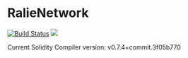 # RalieNetwork
 
 [![Build Status](https://github.com/Ralie-Network/ralie-token/workflows/CI/badge.svg)](https://github.com/Ralie-Network/ralie-token/actions)
  <a href="https://github.com/coinbase/rosetta-specifications/blob/master/LICENSE.txt"><img src="https://img.shields.io/github/license/coinbase/rosetta-specifications.svg" /></a>
 
 Current Solidity Compiler version: v0.7.4+commit.3f05b770
 
